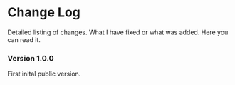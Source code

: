 # Change Log
Detailed listing of changes. What I have fixed or what was added. Here you can read it. 

### Version 1.0.0
First inital public version.